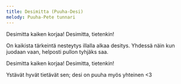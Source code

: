 ```yaml
---
title: Desimitta (Puuha-Desi)
melody: Puuha-Pete tunnari
---
```


Desimitta kaiken korjaa!
Desimitta, tietenkin!

On kaikista tärkeintä nesteytys
illalla alkaa desitys.
Yhdessä näin kun juodaan vaan,
helposti pullon tyhjäks saa.

Desimitta kaiken korjaa!
Desimitta, tietenkin!

Ystävät hyvät tietävät sen;
desi on puuha myös yhteinen <3
